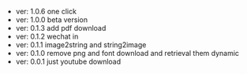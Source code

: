 * ver: 1.0.6  one click
* ver: 1.0.0  beta version
* ver: 0.1.3  add pdf download
* ver: 0.1.2  wechat in 
* ver: 0.1.1  image2string and string2image
* ver: 0.1.0  remove png and font download and retrieval them dynamic 
* ver: 0.0.1  just youtube download